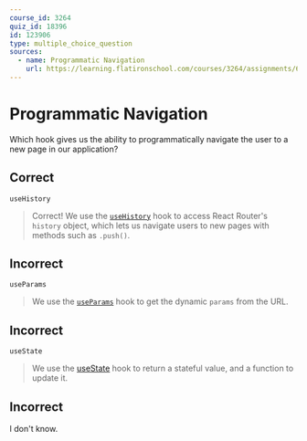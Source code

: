 ```yaml
---
course_id: 3264
quiz_id: 18396
id: 123906
type: multiple_choice_question
sources:
  - name: Programmatic Navigation
    url: https://learning.flatironschool.com/courses/3264/assignments/68056?module_item_id=132847
---
```


# Programmatic Navigation

Which hook gives us the ability to programmatically navigate the user to a new
page in our application?

## Correct

`useHistory`

> Correct! We use the
> [`useHistory`](https://reactrouter.com/web/api/Hooks/usehistory) hook to
> access React Router's `history` object, which lets us navigate users to new
> pages with methods such as `.push()`.

## Incorrect

`useParams`

> We use the [`useParams`](https://reactrouter.com/web/api/Hooks/useparams) hook
> to get the dynamic `params` from the URL.

## Incorrect

`useState`

> We use the [useState](https://reactjs.org/docs/hooks-reference.html#usestate)
> hook to return a stateful value, and a function to update it.

## Incorrect

I don't know.
